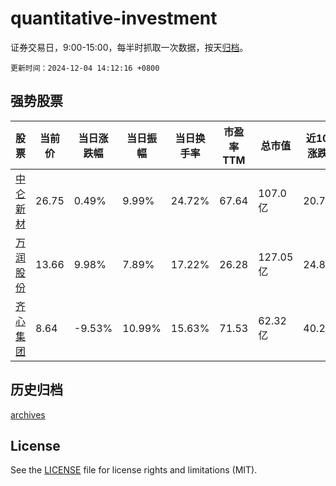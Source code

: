 # quantitative-investment

证券交易日，9:00-15:00，每半时抓取一次数据，按天[归档](archives)。

`更新时间：2024-12-04 14:12:16 +0800`

## 强势股票

|股票|当前价|当日涨跌幅|当日振幅|当日换手率|市盈率TTM|总市值|近10日涨跌幅|
|----|----|----|----|----|----|----|----|
|[中仑新材](https://xueqiu.com/S/SZ301565)|26.75|0.49%|9.99%|24.72%|67.64|107.0亿|20.71%|
|[万润股份](https://xueqiu.com/S/SZ002643)|13.66|9.98%|7.89%|17.22%|26.28|127.05亿|24.86%|
|[齐心集团](https://xueqiu.com/S/SZ002301)|8.64|-9.53%|10.99%|15.63%|71.53|62.32亿|40.26%|

## 历史归档

[archives](archives)

## License

See the [LICENSE](LICENSE) file for license rights and limitations (MIT).